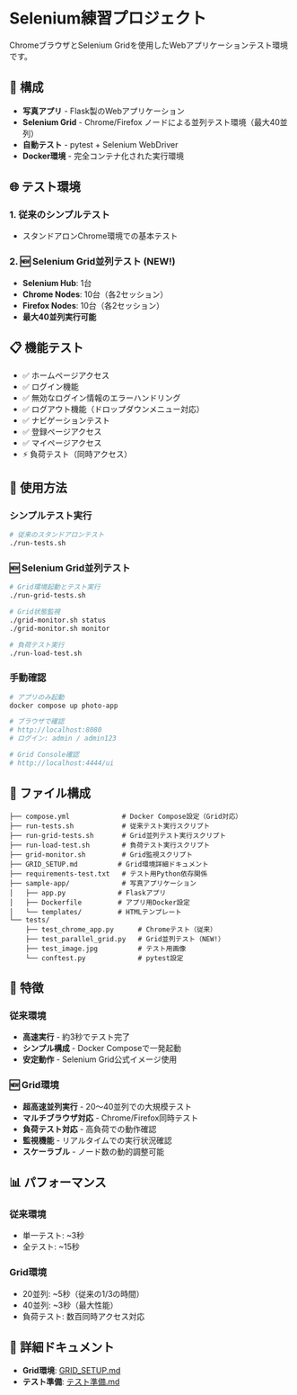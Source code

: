 # Selenium練習プロジェクト

ChromeブラウザとSelenium Gridを使用したWebアプリケーションテスト環境です。

## 🚀 構成

- **写真アプリ** - Flask製のWebアプリケーション
- **Selenium Grid** - Chrome/Firefox ノードによる並列テスト環境（最大40並列）
- **自動テスト** - pytest + Selenium WebDriver
- **Docker環境** - 完全コンテナ化された実行環境

## 🌐 テスト環境

### 1. 従来のシンプルテスト
- スタンドアロンChrome環境での基本テスト

### 2. 🆕 Selenium Grid並列テスト (NEW!)
- **Selenium Hub**: 1台
- **Chrome Nodes**: 10台（各2セッション）
- **Firefox Nodes**: 10台（各2セッション）
- **最大40並列実行可能**

## 📋 機能テスト

- ✅ ホームページアクセス
- ✅ ログイン機能
- ✅ 無効なログイン情報のエラーハンドリング
- ✅ ログアウト機能（ドロップダウンメニュー対応）
- ✅ ナビゲーションテスト
- ✅ 登録ページアクセス
- ✅ マイページアクセス
- ⚡ 負荷テスト（同時アクセス）

## 🔧 使用方法

### シンプルテスト実行

```bash
# 従来のスタンドアロンテスト
./run-tests.sh
```

### 🆕 Selenium Grid並列テスト

```bash
# Grid環境起動とテスト実行
./run-grid-tests.sh

# Grid状態監視
./grid-monitor.sh status
./grid-monitor.sh monitor

# 負荷テスト実行
./run-load-test.sh
```

### 手動確認

```bash
# アプリのみ起動
docker compose up photo-app

# ブラウザで確認
# http://localhost:8080
# ログイン: admin / admin123

# Grid Console確認
# http://localhost:4444/ui
```

## 📁 ファイル構成

```
├── compose.yml             # Docker Compose設定（Grid対応）
├── run-tests.sh            # 従来テスト実行スクリプト
├── run-grid-tests.sh       # Grid並列テスト実行スクリプト
├── run-load-test.sh        # 負荷テスト実行スクリプト
├── grid-monitor.sh         # Grid監視スクリプト
├── GRID_SETUP.md          # Grid環境詳細ドキュメント
├── requirements-test.txt   # テスト用Python依存関係
├── sample-app/             # 写真アプリケーション
│   ├── app.py             # Flaskアプリ
│   ├── Dockerfile         # アプリ用Docker設定
│   └── templates/         # HTMLテンプレート
└── tests/
    ├── test_chrome_app.py      # Chromeテスト（従来）
    ├── test_parallel_grid.py   # Grid並列テスト（NEW!）
    ├── test_image.jpg          # テスト用画像
    └── conftest.py             # pytest設定
```

## 🎯 特徴

### 従来環境
- **高速実行** - 約3秒でテスト完了
- **シンプル構成** - Docker Composeで一発起動
- **安定動作** - Selenium Grid公式イメージ使用

### 🆕 Grid環境
- **超高速並列実行** - 20～40並列での大規模テスト
- **マルチブラウザ対応** - Chrome/Firefox同時テスト
- **負荷テスト対応** - 高負荷での動作確認
- **監視機能** - リアルタイムでの実行状況確認
- **スケーラブル** - ノード数の動的調整可能

## 📊 パフォーマンス

### 従来環境
- 単一テスト: ~3秒
- 全テスト: ~15秒

### Grid環境
- 20並列: ~5秒（従来の1/3の時間）
- 40並列: ~3秒（最大性能）
- 負荷テスト: 数百同時アクセス対応

## 📖 詳細ドキュメント

- **Grid環境**: [GRID_SETUP.md](GRID_SETUP.md)
- **テスト準備**: [テスト準備.md](テスト準備.md)
